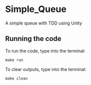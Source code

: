 # Simple_Queue
A simple queue with TDD using Unity 

## Running the code
To run the code, type into the terminal:

```
make run
```

To clear outputs, type into the terminal:
```
make clean
```
